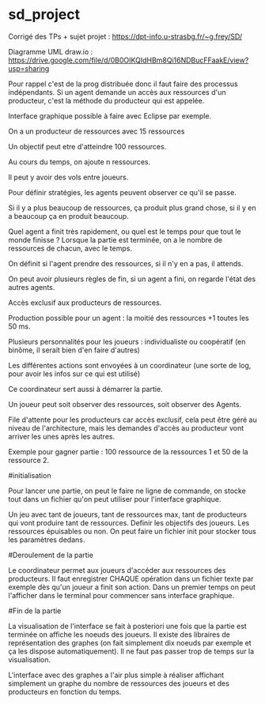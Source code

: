 # sd_project

Corrigé des TPs + sujet projet : https://dpt-info.u-strasbg.fr/~g.frey/SD/

Diagramme UML draw.io : https://drive.google.com/file/d/0B0OIKQIdHBm8Qi16NDBucFFaakE/view?usp=sharing

Pour rappel c'est de la prog distribuée donc il faut faire des processus indépendants.
Si un agent demande un accès aux ressources d'un producteur, c'est la méthode du producteur qui est appelée.

Interface graphique possible à faire avec Eclipse par exemple.

On a un producteur de ressources avec 15 ressources

Un objectif peut etre d'atteindre 100 ressources.

Au cours du temps, on ajoute n ressources.

Il peut y avoir des vols entre joueurs.

Pour définir stratégies, les agents peuvent observer ce qu'il se passe.

Si il y a plus beaucoup de ressources, ça produit plus grand chose, si il y en a beaucoup ça en produit beaucoup.

Quel agent a finit très rapidement, ou quel est le temps pour que tout le monde finisse ?
Lorsque la partie est terminée, on a le nombre de ressources de chacun, avec le temps.

On définit si l'agent prendre des ressources, si il n'y en a pas, il attends.

On peut avoir plusieurs règles de fin, si un agent a fini, on regarde l'état des autres agents.

Accès exclusif aux producteurs de ressources.

Production possible pour un agent : la moitié des ressources +1 toutes les 50 ms.

Plusieurs personnalités pour les joueurs : individualiste ou coopératif (en binôme, il serait bien d'en faire d'autres)

Les différentes actions sont envoyées à un coordinateur (une sorte de log, pour avoir les infos sur ce qui est utilisé)

Ce coordinateur sert aussi à démarrer la partie. 

Un joueur peut soit observer des ressources, soit observer des Agents.

File d'attente pour les producteurs car accès exclusif, cela peut être géré au niveau de l'architecture, mais les demandes d'accès au producteur vont arriver les unes après les autres.

Exemple pour gagner partie : 100 ressource de la ressources 1 et 50 de la ressource 2.

#initialisation

Pour lancer une partie, on peut le faire ne ligne de commande, on stocke tout dans un fichier qu'on peut utiliser pour l'interface graphique.

Un jeu avec tant de joueurs, tant de ressources max, tant de producteurs qui vont produire tant de ressources.
Definir les objectifs des joueurs. Les ressources épuisables ou non.
On peut faire un fichier init pour stocker tous les paramètres dedans.


#Deroulement de la partie

Le coordinateur permet aux joueurs d'accéder aux ressources des producteurs. 
Il faut enregistrer CHAQUE opération dans un fichier texte par exemple dès qu'un joueur a finit son action.
Dans un premier temps on peut l'afficher dans le terminal pour commencer sans interface graphique.

#Fin de la partie

La visualisation de l'interface se fait à posteriori une fois que la partie est terminée on affiche les noeuds des joueurs.
Il existe des libraires de représentation des graphes (on fait simplement dix noeuds par exemple et ça les dispose automatiquement).
Il ne faut pas passer trop de temps sur la visualisation.

L'interface avec des graphes a l'air plus simple à réaliser affichant simplement un graphe du nombre de ressources des joueurs et des producteurs en fonction du temps.



